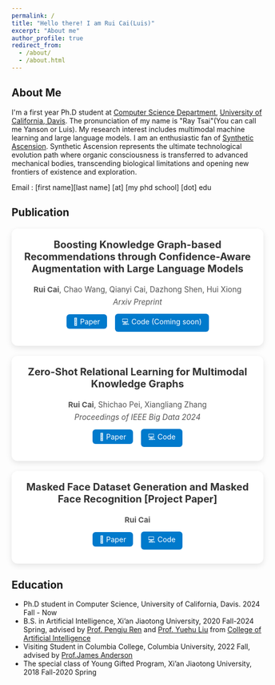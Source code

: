 ```yaml
---
permalink: /
title: "Hello there! I am Rui Cai(Luis)"
excerpt: "About me"
author_profile: true
redirect_from: 
  - /about/
  - /about.html
---
```


## About Me
I'm a first year Ph.D student at [Computer Science Department](https://cs.ucdavis.edu/), [University of California, Davis](https://www.ucdavis.edu/). The pronunciation of my name is "Ray Tsai"(You can call me Yanson or Luis). My research interest includes multimodal machine learning and large language models. I am an enthusiastic fan of [Synthetic Ascension](https://stellaris.paradoxwikis.com/Traditions#Synthetics). Synthetic Ascension represents the ultimate technological evolution path where organic consciousness is transferred to advanced mechanical bodies, transcending biological limitations and opening new frontiers of existence and exploration.

Email : [first name][last name] [at] [my phd school] [dot] edu

## Publication

<style>
  .pub-card {
    max-width: 700px;
    margin: 20px auto;
    padding: 20px;
    border-radius: 12px;
    box-shadow: 0 4px 12px rgba(0,0,0,0.1);
    background-color: #ffffff;
    text-align: center;
  }
  .pub-card h3 {
    margin-top: 0;
    font-size: 1.25rem;
    color: #333;
  }
  .pub-card p {
    margin: 0.4em 0;
    color: #555;
    font-size: 0.95rem;
  }
  .pub-links a {
    display: inline-block;
    margin: 8px 6px;
    padding: 6px 14px;
    background-color: #007acc;
    color: white;
    text-decoration: none;
    border-radius: 6px;
    font-size: 0.9rem;
  }
  .pub-links a:hover {
    background-color: #005e99;
  }
</style>

<div class="pub-card">
  <h3>Boosting Knowledge Graph-based Recommendations through Confidence-Aware Augmentation with Large Language Models</h3>
  <p><strong>Rui Cai</strong>, Chao Wang, Qianyi Cai, Dazhong Shen, Hui Xiong</p>
  <p><em>Arxiv Preprint</em></p>
  <div class="pub-links">
    <a href="https://arxiv.org/pdf/2502.03715" target="_blank">📄 Paper</a>
    <a href="#" target="_blank">💻 Code (Coming soon)</a>
  </div>
</div>

<div class="pub-card">
  <h3>Zero-Shot Relational Learning for Multimodal Knowledge Graphs</h3>
  <p><strong>Rui Cai</strong>, Shichao Pei, Xiangliang Zhang</p>
  <p><em>Proceedings of IEEE Big Data 2024</em></p>
  <div class="pub-links">
    <a href="https://arxiv.org/pdf/2404.06220.pdf" target="_blank">📄 Paper</a>
    <a href="https://github.com/luisrui/Multimodal-Relation-Extrapolation" target="_blank">💻 Code</a>
  </div>
</div>

<div class="pub-card">
  <h3>Masked Face Dataset Generation and Masked Face Recognition [Project Paper]</h3>
  <p><strong>Rui Cai</strong></p>
  <div class="pub-links">
    <a href="https://arxiv.org/pdf/2311.07475v1" target="_blank">📄 Paper</a>
    <a href="https://github.com/luisrui/Seeing-AI-System" target="_blank">💻 Code</a>
  </div>
</div>

## Education
+ Ph.D student in Computer Science, University of California, Davis. 2024 Fall - Now
+ B.S. in Artificial Intelligence, Xi’an Jiaotong University, 2020 Fall-2024 Spring, advised by [Prof. Pengju Ren](https://gr.xjtu.edu.cn/en/web/pengjuren) and [Prof. Yuehu Liu]([https://gr.xjtu.edu.cn/en/web/liuyh]) from [College of Artificial Intelligence](https://iair.xjtu.edu.cn/)
+ Visiting Student in Columbia College, Columbia University, 2022 Fall, advised by [Prof.James Anderson](http://www.columbia.edu/~ja3451/)
+ The special class of Young Gifted Program, Xi’an Jiaotong University, 2018 Fall-2020 Spring

